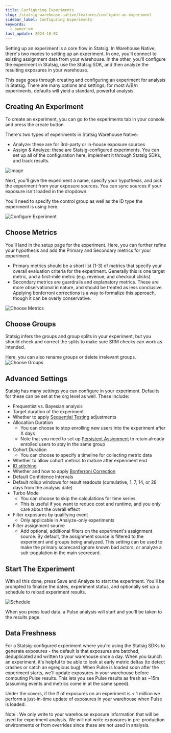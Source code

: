 ```yaml
---
title: Configuring Experiments
slug: /statsig-warehouse-native/features/configure-an-experiment
sidebar_label: Configuring Experiments
keywords:
  - owner:vm
last_update: 2024-10-02
---
```


Setting up an experiment is a core flow in Statsig. In Warehouse Native, there's two modes to setting up an experiment. In one, you'll connect to existing assignment data from your warehouse. In the other, you'll configure the experiment in Statsig, use the Statsig SDK, and then analyze the resulting exposures in your warehouse.

This page goes through creating and configuring an experiment for analysis in Statsig. There are many options and settings; for most A/B/n experiments, defaults will yield a standard, powerful analysis.

## Creating An Experiment

To create an experiment, you can go to the experiments tab in your console and press the create button.

There's two types of experiments in Statsig Warehouse Native:

- Analyze: these are for 3rd-party or in-house exposure sources
- Assign & Analyze: these are Statsig-configured experiments. You can set up all of the configuration here, implement it through Statsig SDKs, and track results.

![image](https://github.com/statsig-io/docs/assets/31516123/30954be6-7c2e-48f4-8072-f196349adbc3)

Next, you'll give the experiment a name, specify your hypothesis, and pick the experiment from your exposure sources. You can sync sources
if your exposure isn't loaded in the dropdown.

You'll need to specify the control group as well as the ID type the experiment is using here.

![Configure Experiment](https://github.com/user-attachments/assets/7984bdd3-e2bf-4322-8230-18e3222077e9)

## Choose Metrics

You'll land in the setup page for the experiment. Here, you can further refine your hypothesis and add the Primary and Secondary metrics for your experiment.

- Primary metrics should be a short list (1-3) of metrics that specify your overall evaluation criteria for the experiment. Generally this is one target metric, and a first-mile metric (e.g. revenue, and checkout clicks)
- Secondary metrics are guardrails and explanatory metrics. These are more observational in nature, and should be treated as less conclusive. Applying bonferroni corrections is a way to formalize this approach, though it can be overly conservative.

![Choose Metrics](https://user-images.githubusercontent.com/102695539/264101219-396f00f6-fbdc-4944-94c0-62354eaa2980.png)

## Choose Groups

Statsig infers the groups and group splits in your experiment, but you should check and correct the splits to make sure SRM checks can work as intended.

Here, you can also rename groups or delete irrelevant groups.
![Choose Groups](https://github.com/user-attachments/assets/33de7e4f-a0f8-4fcd-bde0-850a57055b71)

## Advanced Settings

Statsig has many settings you can configure in your experiment. Defaults for these can be set at the org level as well. These include:

- Frequentist vs. Bayesian analysis
- Target duration of the experiment
- Whether to apply [Sequential Testing](/experiments-plus/sequential-testing) adjustments
- Allocation Duration
  - You can choose to stop enrolling new users into the experiment after X days
  - Note that you need to set up [Persistent Assignment](/client/concepts/persistent_assignment) to retain already-enrolled users to stay in the same group
- Cohort Duration
  - You can choose to specify a timeline for collecting metric data
- Whether to allow cohort metrics to mature after experiment end
- [ID stitching](/statsig-warehouse-native/features/id-resolution)
- Whether and how to apply [Bonferroni Correction](/stats-engine/methodologies/bonferroni-correction)
- Default Confidence Intervals
- Default rollup windows for result readouts (cumulative, 1, 7, 14, or 28 days from the analysis date)
- Turbo Mode
  - You can choose to skip the calculations for time series
  - This is useful if you want to reduce cost and runtime, and you only care about the overall effect
- Filter exposures by qualifying event
  - Only applicable in Analyze-only experiments
- Filter assignment source
  - Add optional, additional filters on the experiment's assignment source. By default, the assignment source is filtered to the experiment and groups being analyzed. This setting can be used to make the primary scorecard ignore known bad actors, or analyze a sub-population in the main scorecard.

## Start The Experiment

With all this done, press Save and Analyze to start the experiment. You'll be prompted to finalize the dates, experiment status, and optionally set up a schedule to reload experiment results.

![Schedule](https://user-images.githubusercontent.com/102695539/264101192-1626481b-3c45-4622-b7c8-1e9638436a8d.png)

When you press load data, a Pulse analysis will start and you'll be taken to the results page.

## Data Freshness

For a Statsig-configured experiment where you're using the Statsig SDKs to generate exposures - the default is that exposures are batched, deduplicated and written to your warehouse once a day. When you launch an experiment, it's helpful to be able to look at early metric deltas (to detect crashes or catch an egregious bug). When Pulse is loaded soon after the experiment starts, we'll update exposures in your warehouse before computing Pulse results. This lets you see Pulse results as fresh as ~15m (assuming events and metrics come in at the same speed).

Under the covers, if the # of exposures on an experiment is < 1 million we perform a just-in-time update of exposures in your warehouse when Pulse is loaded.

Note : We only write to your warehouse exposure information that will be used for experiment analysis. We will not write exposures in pre-production environments or from overrides since these are not used in analysis.
